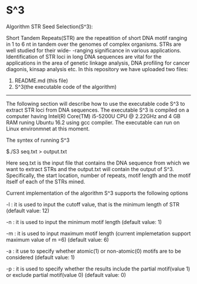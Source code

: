 # S^3
Algorithm STR Seed Selection(S^3): 

Short Tandem Repeats(STR) are the repeatition of short DNA motif ranging in 1 to 6 nt 
in tandem over the genomes of complex organisms. STRs are well studied for their wide-
-ranging significance in various applications. Identification of STR loci in long DNA
sequences are vital for the applications in the area of genetic linkage analysis, DNA
profiling for cancer diagonis, kinsap analysis etc.
In this repository we have uploaded two files:
1. README.md (this file)
2. S^3(the executable code of the algorithm)
*************************************************************************************
The following section will describe how to use the executable code S^3 to extract STR loci from
DNA sequences.
The executable S^3 is compiled on a computer having Intel(R) Core(TM) i5-5200U CPU @ 2.22GHz 
and 4 GB RAM runing Ubuntu 16.2 using gcc compiler. The executable can run on Linux 
environmnet at this moment.

The syntex of running S^3

$./S3 seq.txt > output.txt

Here seq.txt is the input file that contains the DNA sequence from which we want to extract STRs 
and the output.txt will contain the output of S^3. Specifically, the start location, number of repeats, motif length and the motif itself of each of the STRs mined. 


Current implementation of the algorithm S^3 supports the following options

-l : it is used to input the cutoff value, that is the minimum length of STR
      (default value: 12)

-n : it is used to input the minimum motif length
      (default value: 1)

-m : it is used to input maximum motif length (current implemetation support maximum value of m =6)
      (default value: 6)

-a : it use to specify whether atomic(1) or non-atomic(0) motifs are to be considered
      (default value: 1)

-p : it is used to specify whether the results include the partial motif(value 1) or exclude partial motif(value 0)
      (default value: 0)


